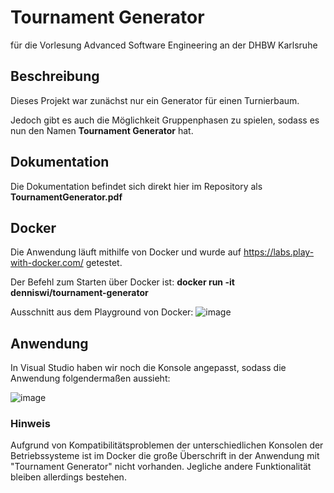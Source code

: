 # Tournament Generator
für die Vorlesung Advanced Software Engineering an der DHBW Karlsruhe

## Beschreibung
Dieses Projekt war zunächst nur ein Generator für einen Turnierbaum.

Jedoch gibt es auch die Möglichkeit Gruppenphasen zu spielen, sodass es nun den Namen <b>Tournament Generator</b> hat.

## Dokumentation
Die Dokumentation befindet sich direkt hier im Repository als <b>TournamentGenerator.pdf</b>

## Docker
Die Anwendung läuft mithilfe von Docker und wurde auf https://labs.play-with-docker.com/ getestet.

Der Befehl zum Starten über Docker ist: <b>docker run -it denniswi/tournament-generator</b>

Ausschnitt aus dem Playground von Docker:
![image](https://user-images.githubusercontent.com/56267483/120110819-772e8480-c16f-11eb-836d-30f056793e9d.png)

## Anwendung
In Visual Studio haben wir noch die Konsole angepasst, sodass die Anwendung folgendermaßen aussieht:

![image](https://user-images.githubusercontent.com/56267483/120110866-b0ff8b00-c16f-11eb-9a8b-4f7d84a776c5.png)

### Hinweis
Aufgrund von Kompatibilitätsproblemen der unterschiedlichen Konsolen der Betriebssysteme ist im Docker die große Überschrift in der
Anwendung mit "Tournament Generator" nicht vorhanden.
Jegliche andere Funktionalität bleiben allerdings bestehen.
